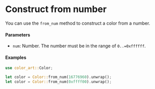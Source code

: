 # Construct from number

You can use the `from_num` method to construct a color from a number.

#### Parameters

* `num`: Number. The number must be in the range of `0..=0xffffff`.

#### Examples

```rust
use color_art::Color;

let color = Color::from_num(16776960).unwrap();
let color = Color::from_num(0xffff00).unwrap();
```
